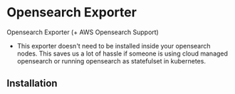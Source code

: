 # Opensearch Exporter
Opensearch Exporter (+ AWS Opensearch Support)

- This exporter doesn't need to be installed inside your opensearch nodes. This saves us a lot of hassle if someone is using cloud managed opensearch or running opensearch as statefulset in kubernetes.

## Installation


